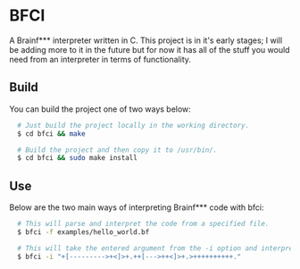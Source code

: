 # BFCI

A Brainf*** interpreter written in C. This project is in it's early stages;
I will be adding more to it in the future but for now it has all of the stuff
you would need from an interpreter in terms of functionality.


## Build

You can build the project one of two ways below:

```bash
  # Just build the project locally in the working directory.
  $ cd bfci && make

  # Build the project and then copy it to /usr/bin/.
  $ cd bfci && sudo make install
```


## Use

Below are the two main ways of interpreting Brainf*** code with bfci:

```bash
  # This will parse and interpret the code from a specified file.
  $ bfci -f examples/hello_world.bf

  # This will take the entered argument from the -i option and interpret it.
  $ bfci -i "+[--------->+<]>+.++[--->++<]>+.>++++++++++."
```
